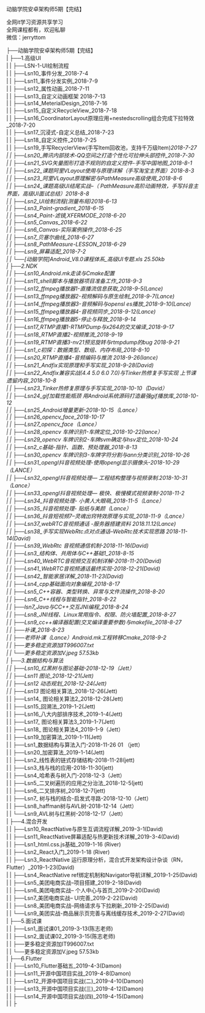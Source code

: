 动脑学院安卓架构师5期【完结】

全网it学习资源共享学习<br>全网课程都有，欢迎私聊<br>微信：jerryttom<br>

├──动脑学院安卓架构师5期【完结】<br> | ├──1.高级UI<br> | | ├──LSN-1-UI绘制流程<br> | | ├──Lsn10_事件分发_2018-7-4<br> | | ├──Lsn11_事件分发实例_2018-7-9<br> | | ├──Lsn12_属性动画_2018-7-11<br> | | ├──Lsn13_自定义动画框架 2018-7-13<br> | | ├──Lsn14_MeterialDesign_2018-7-16<br> | | ├──Lsn15_自定义RecycleView_2018-7-18<br> | | ├──Lsn16_CoordinatorLayout原理应用+nestedscrolling组合完成下拉特效_2018-7-20<br> | | ├──Lsn17_沉浸式-自定义总结_2018-7-23<br> | | ├──Lsn18_自定义控件_2018-7-25<br> | | ├──Lsn19_手写RecyclerView(手写Item回收池，支持千万级Item)_2018-7-27<br> | | ├──Lsn20_腾讯内部技术-QQ空间之打造个性化可拉伸头部控件_2018-7-30<br> | | ├──Lsn21_SVG矢量图形打造不规则的自定义控件-手写中国地图_2018-8-1<br> | | ├──Lsn22_课题阿里VLayout使用与原理详解（手写淘宝主界面）_2018-8-3<br> | | ├──Lsn23_阿里VLayout原理解密与PathMeasure高级使用_2018-8-6<br> | | ├──Lsn24_课题高级UI结尾实战–（ PathMeasure高阶动画特效，手写抖音主界面，高级UI面试总结）2018-8-8<br> | | ├──Lsn2_UI绘制流程(测量布局)_2018-6-13<br> | | ├──Lsn3_Paint-gradient_2018-6-15<br> | | ├──Lsn4_Paint-滤镜,XFERMODE_2018-6-20<br> | | ├──Lsn5_Canvas_2018-6-22<br> | | ├──Lsn6_Canvas-实际案例操作_2018-6-25<br> | | ├──Lsn7_贝塞尔曲线_2018-6-27<br> | | ├──Lsn8_PathMeasure-LESSON_2018-6-29<br> | | ├──Lsn9_屏幕适配_2018-7-2<br> | | └──[动脑学院]Android_V8.0课程体系_高级UI专题.xls 25.50kb<br> | ├──2.NDK<br> | | ├──Lsn10_Android.mk走读与Cmake配置<br> | | ├──Lsn11_shell脚本与播放器项目准备工作_2018-9-3<br> | | ├──Lsn12_ffmpeg播放器1-直播流信息获取_2018-9-5(Lance)<br> | | ├──Lsn13_ffmpeg播放器2-视频解码与原生绘制_2018-9-7(Lance)<br> | | ├──Lsn14_ffmpeg播放器3-音频解码与opensl es播放_2018-9-10(Lance)<br> | | ├──Lsn15_ffmpeg播放器4-音视频同步_2018-9-12(Lance)<br> | | ├──Lsn16_ffmpeg播放器5-停止与释放_2018-9-14<br> | | ├──Lsn17_RTMP直播1-RTMPDump与x264的交叉编译_2018-9-17<br> | | ├──Lsn18_RTMP直播2-视频推流_2018-9-19<br> | | ├──Lsn19_RTMP直播3-nv21预览旋转与rtmpdump的bug_ 2018-9-21<br> | | ├──Lsn1_c初探：数据类型、数组、内存布局_2018-8-10<br> | | ├──Lsn20_RTMP直播4-音频编码与推流 2018-9-26(lance)<br> | | ├──Lsn21_Andfix实现原理和手写实现_2018-9-28(David)<br> | | ├──Lsn22_Andfix兼容实战(4.4 5.0 6.0 7.0)与Tinker热修复手写实现 上节课遗留内容_2018-10-8<br> | | ├──Lsn23_Tinker热修复原理与手写实现_2018-10-10（David）<br> | | ├──Lsn24_gif加载性能瓶颈 用Android系统源码打造最强gif播放库_2018-10-12<br> | | ├──Lsn25_Android增量更新-2018-10-15（Lance）<br> | | ├──Lsn26_opencv_face_2018-10-17<br> | | ├──Lsn27_opencv_face（Lance）<br> | | ├──Lsn28_opencv 车牌识别1-车牌定位_2018-10-22(lance）<br> | | ├──Lsn29_opencv 车牌识别2-车牌svm确定与hsv定位_2018-10-24<br> | | ├──Lsn2_c基础-指针、函数、预处理器_2018-8-13<br> | | ├──Lsn30_opencv 车牌识别3-车牌字符分割与ann分类识别_2018-10-26<br> | | ├──Lsn31_opengl抖音视频处理-使用opengl显示摄像头-2018-10-29（LANCE）<br> | | ├──Lsn32_opengl抖音视频处理— 工程结构整理与视频录制.2018-10-31（Lance）<br> | | ├──Lsn33_opengl抖音视频处理— 极快、极慢模式视频录制-2018-11-2<br> | | ├──Lsn34_抖音视频处理- 小黄人大眼萌_2018-11-5（Lance）<br> | | ├──Lsn35_抖音视频处理- 贴纸与美颜（Lance）<br> | | ├──Lsn36_抖音短视频7–灵魂出窍特效原理与实现_2018-11-9（Lance）<br> | | ├──Lsn37_webRTC音视频通话 -服务器搭建资料 2018.11.12(Lance)<br> | | ├──Lsn38_手写实现WebRtc点对点通话–WebRtc技术实现思路 2018-11-14(David)<br> | | ├──Lsn39_WebRtc 音视频通信机制-2018-11-16(David)<br> | | ├──Lsn3_结构体、共用体与C++基础1_2018-8-15<br> | | ├──Lsn40_WebRTC音视频交互机制详解-2018-11-20(David)<br> | | ├──Lsn41_WebRTC音视频通话最终实现-2018-12-21(David)<br> | | ├──Lsn42_智能家居详解_2018-11-23(David)<br> | | ├──Lsn4_cpp基础面向对象编程_2018-8-17<br> | | ├──Lsn5_C++容器、类型转换、异常与文件流操作_2018-8-20<br> | | ├──Lsn6_C++线程与智能指针_2018-8-22<br> | | ├──lsn7_Java与CC++交互JNI编程_2018-8-24<br> | | ├──Lsn8_JNI线程、Linux常用指令、权限、防火墙配置_2018-8-27<br> | | ├──Lsn9_cc++编译器配置(交叉编译重要参数)与makefile_2018-8-27<br> | | ├──补课_2018-8-23<br> | | ├──老师补课（Lance）_Android.mk工程转移Cmake_2018-9-2<br> | | ├──更多稳定资源加IT996007.txt<br> | | └──更多稳定资源加V.jpeg 57.53kb<br> | ├──3.数据结构与算法<br> | | ├──Lsn10_红黑树与图论基础-2018-12-19（Jett）<br> | | ├──Lsn11_ 图论_2018-12-21(Jett)<br> | | ├──Lsn12_ 动态规划_2018-12-24(Jett)<br> | | ├──Lsn13_ 图论相关算法_2018-12-26(Jett)<br> | | ├──Lsn14_ 图论相关算法2_2018-12-28(Jett)<br> | | ├──Lsn15_回溯法_2019-1-2(Jett)<br> | | ├──Lsn16_八大内部排序技术_2019-1-4(Jett)<br> | | ├──Lsn17_ 图论相关算法3_2019-1-7(Jett)<br> | | ├──Lsn18_ 图论相关算法4_2019-1-9（Jett）<br> | | ├──Lsn19_加密算法_2019-1-11(Jett)<br> | | ├──Lsn1_数据结构与算法入门-2018-11-26 01 （jett）<br> | | ├──Lsn20_加密算法_2019-1-14(Jett)<br> | | ├──Lsn2_线性表的链式存储结构-2018-11-28(jett)<br> | | ├──Lsn3_栈与栈的应用-2018-11-30(jett)<br> | | ├──Lsn4_哈希表与树入门-2018-12-3（Jett）<br> | | ├──Lsn5_二叉树遍历的应用之分治法_2018-12-5(jett)<br> | | ├──Lsn6_二叉排序树_2018-12-7(jett)<br> | | ├──Lsn7_ 树与栈的结合-启发式寻路-2018-12-10（Jett）<br> | | ├──Lsn8_haffman树与AVL树-2018-12-14（Jett）<br> | | └──Lsn9_AVL树与红黑树-2018-12-17（Jett）<br> | ├──4.混合开发<br> | | ├──Lsn10_ReactNative与原生互调流程详解_2019-3-1(David)<br> | | ├──Lsn11_ReactNative屏幕适配与热更新技术详解_2019-3-4(David)<br> | | ├──Lsn1_html.css.js基础_2019-1-16 (River)<br> | | ├──Lsn2_React入门_2019-1-18 (River)<br> | | ├──Lsn3_ReactNative 运行原理分析，混合式开发架构设计杂谈（RN，Flutter）_2019-1-23(David)<br> | | ├──Lsn4_ReactNative ref绑定机制和Navigator导航详解_2019-1-25(David)<br> | | ├──Lsn5_美团电商实战–项目搭建_2019-2-18(David)<br> | | ├──Lsn6_美团电商实战– 个人中心与首页_2019-2-20(David)<br> | | ├──Lsn7_美团电商实战– UI完善_2019-2-22(David)<br> | | ├──Lsn8_美团电商实战–网络请求与下拉刷新_2019-2-25(David)<br> | | └──Lsn9_美团实战-商品展示页完善与离线缓存技术_2019-2-27(David)<br> | ├──5.面试课<br> | | ├──Lsn1_面试课01_2019-3-13(陈志老师)<br> | | ├──Lsn2_面试课02_2019-3-15(陈志老师)<br> | | ├──更多稳定资源加IT996007.txt<br> | | └──更多稳定资源加V.jpeg 57.53kb<br> | ├──6.Flutter<br> | | ├──Lsn10_Flutter基础五_2019-4-3(Damon)<br> | | ├──Lsn11_开源中国项目实战_2019-4-8(Damon)<br> | | ├──Lsn12_开源中国项目实战(二)_2019-4-10(Damon)<br> | | ├──Lsn13_开源中国项目实战(三)_2019-4-12(Damon)<br> | | ├──Lsn14_开源中国项目实战(四)_2019-4-15(Damon)<br> | | ├